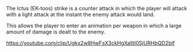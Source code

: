 
The Ictus (EK-toos) strike is a counter attack in which the player will attack with a light attack at the instant the enemy attack would land. 

This allows the player to enter an animation per weapon in which a large amount of damage is dealt to the enemy.

https://youtube.com/clip/Ugkx2w8HwFsX3ckHgXalltl0SjURHbQD2blf
